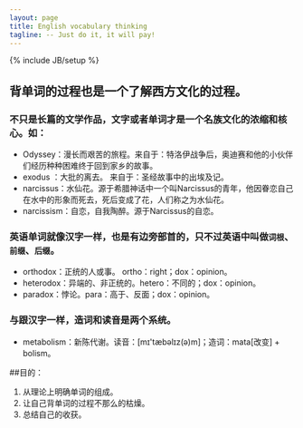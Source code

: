 ```yaml
---
layout: page
title: English vocabulary thinking
tagline: -- Just do it, it will pay!
---
```

{% include JB/setup %}

## 背单词的过程也是一个了解西方文化的过程。

### 不只是长篇的文学作品，**文字或者单词才是一个名族文化的浓缩和核心**。如：
- Odyssey：漫长而艰苦的旅程。来自于：特洛伊战争后，奥迪赛和他的小伙伴们经历种种困难终于回到家乡的故事。
- exodus ：大批的离去。 来自于：圣经故事中的出埃及记。
- narcissus：水仙花。源于希腊神话中一个叫Narcissus的青年，他因眷恋自己在水中的形象而死去，死后变成了花，人们称之为水仙花。
- narcissism：自恋，自我陶醉。源于Narcissus的自恋。

### 英语单词就像汉字一样，也是有边旁部首的，只不过英语中叫做`词根`、`前缀`、`后缀`。
- orthodox：正统的人或事。 ortho：right；dox：opinion。
- heterodox：异端的、非正统的。hetero：不同的；dox：opinion。
- paradox：悖论。para：高于、反面；dox：opinion。

### 与跟汉字一样，造词和读音是两个系统。
- metabolism：新陈代谢。读音：[mɪ'tæbəlɪz(ə)m]；造词：mata[改变] + bolism。


##目的：
1. 从理论上明确单词的组成。
2. 让自己背单词的过程不那么的枯燥。
3. 总结自己的收获。 
